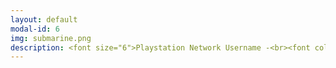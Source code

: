 ```yaml
---
layout: default
modal-id: 6
img: submarine.png
description: <font size="6">Playstation Network Username -<br><font color="#FFAEC9">NeenBean16</font><br><br><p><a href="https://psnprofiles.com/NeenBean16"><font color="#0000ff">Link to Player Stats<br>on PSNProfiles.com</font></a><br><br></font>Favorite Platinum Achievements -<br><br><img src="https://raw.githubusercontent.com/janine-bower/janine-bower.github.io/master/img/Gamer%20shizz.jpg">
---
```

